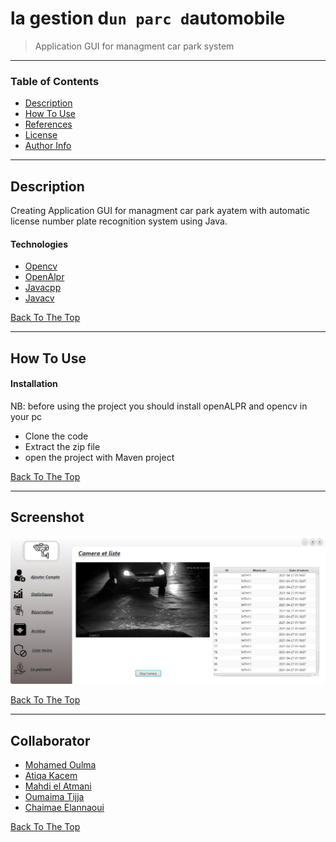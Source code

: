 # la gestion d`un parc d`automobile

> Application GUI for managment car park system

---

### Table of Contents

- [Description](#description)
- [How To Use](#how-to-use)
- [References](#references)
- [License](#license)
- [Author Info](#author-info)

---

## Description

Creating Application GUI for managment car park ayatem with automatic license number plate recognition system using Java.

#### Technologies

- [Opencv](https://github.com/opencv/opencv.git)
- [OpenAlpr](https://github.com/openalpr/openalpr.git)
- [Javacpp](https://github.com/bytedeco/javacpp.git)
- [Javacv](https://github.com/bytedeco/javacpp-presets.git)

[Back To The Top](#read-me-template)

---

## How To Use

#### Installation

NB: before using the project you should install openALPR and opencv in your pc

- Clone the code
- Extract the zip file
- open the project with Maven project

[Back To The Top](#read-me-template)

---

## Screenshot

![Project Image](poo2.PNG)

[Back To The Top](#read-me-template)

---

## Collaborator

- [Mohamed Oulma](https://github.com/oulma)
- [Atiqa Kacem](https://github.com/ATIQAkacem)
- [Mahdi el Atmani](https://github.com/mahdiatmani)
- [Oumaima Tijja](https://github.com/OmaimaTIJJA)
- [Chaimae Elannaoui](https://github.com/chaimae-elannaoui)

[Back To The Top](#read-me-template)
